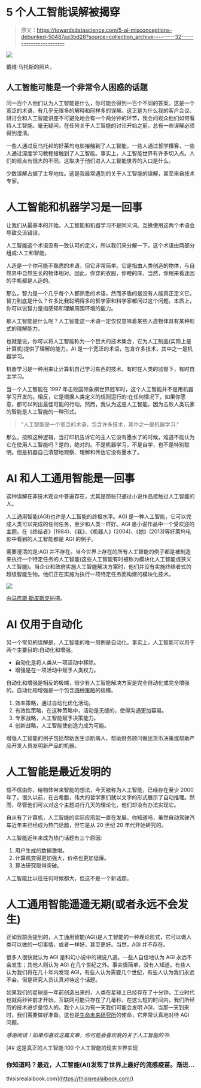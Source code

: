 # 5 个人工智能误解被揭穿

> 原文：<https://towardsdatascience.com/5-ai-misconceptions-debunked-50487aa3bd28?source=collection_archive---------32----------------------->

![](img/ef2f2cc9b3af3575ae3035f60a54c2c3.png)

戴维·马托斯的照片。

## 人工智能可能是一个非常令人困惑的话题

问一百个人他们认为人工智能是什么，你可能会得到一百个不同的答案。这是一个宽泛的术语，有几乎无限多的解释和同样多的误解。这正是为什么我的客户会议、研讨会和人工智能讲座不可避免地会有一个两分钟的环节，我会问观众他们如何看待人工智能。毫无疑问，在任何关于人工智能的讨论开始之前，总有一些误解必须得到澄清。

一些人通过反乌托邦的好莱坞电影接触到了人工智能，一些人通过哲学播客，一些人通过深度学习教程接触到了人工智能。事实上，人工智能世界有许多切入点。人们的观点有很大的不同，这取决于他们进入人工智能世界的入口是什么。

少数误解占据了主导地位。这是我最常遇到的关于人工智能的误解，甚至来自技术专家。

# 人工智能和机器学习是一回事

让我们从最基本的开始。人工智能和机器学习不是同义词。互换使用这两个术语会导致交流错误。

人工智能这个术语没有一致认可的定义，所以我们来分解一下。这个术语由两部分组成:人工和智能。

人造是一个你可能不熟悉的术语，但它非常简单。它是指由人类创造的物体，与自然界中自然生长的物体相对。因此，你穿的衣服，你睡的床，当然，你用来看迷因的手机都是人造的。

那么，智力是一个几乎每个人都熟悉的术语，然而矛盾的是没有人能真正定义它。智力到底是什么？许多比我聪明得多的哲学家和科学家都问过这个问题。本质上，你可以说智力是指感知和理解周围环境的能力。

那人工智能是什么呢？人工智能这一术语一定仅仅意味着某些人造物体具有某种形式的理解能力。

也就是说，你可以将人工智能称为一个巨大的技术集合，它为人工制品(实际上是计算机)提供了理解的能力。AI 是一个宽泛的术语，包含许多技术，其中之一是机器学习。

机器学习是一种用来让计算机自己学习东西的技术，有时在人类的监督下，有时自主学习。

当一个人工智能在 1997 年击败国际象棋世界冠军时，这个人工智能并不是用机器学习开发的。相反，它是根据人类定义的规则运行的:在任何情况下，如果你愿意，都可以列出最佳可能的行动。然而，我认为这是人工智能，因为击败人类玩家的智能是人工智能的一种形式。

> "人工智能是一个宽泛的术语，包含许多技术，其中之一是机器学习."

那么，按照这种逻辑，当打印机告诉它的主人它没有墨水了的时候，难道不能认为它在使用人工智能吗？是的，绝对的。不是机器学习，不是自学，也不是特别聪明。但是机器自己清楚地观察、理解和传达它没有墨水了。

# AI 和人工通用智能是一回事

这种误解在非技术观众中普遍存在，尤其是那些只通过小说作品接触过人工智能的人。

人工通用智能(AGI)也许是人工智能的终极水平。AGI 是一种人工智能，它可以完成人类可以完成的任何任务，至少和人类一样好。AGI 是小说作品中一个受欢迎的主题。在《终结者》(1984)、《我》、《机器人》(2004)、《她》(2013)等好莱坞电影中看到的人工智能都是 AGI 的例子。

需要澄清的是:AGI 并不存在。当今世界上存在的所有人工智能的例子都是被制造来执行一个特定任务的人工智能(这些人工智能有时被称为模块化人工智能或狭义人工智能)。当企业和政府实施人工智能解决方案时，他们并没有实施终结者式的超级智能生物。他们正在实施为执行一项特定任务而构建的模块化技术。

![](img/37c4343aea3cf8e1c490f04412e1056d.png)

由[马库斯·斯皮斯克](https://unsplash.com/@markusspiske?utm_source=unsplash&utm_medium=referral&utm_content=creditCopyText)拍摄。

# **AI 仅用于自动化**

另一个常见的误解是，人工智能的唯一用例是自动化。事实上，人工智能可以用于两个主要目的:自动化和增强。

*   自动化是将人类从一项活动中移除。
*   增强是在一项活动中赋予人类权力。

自动化和增强是相反的极端，很少有人工智能解决方案是完全自动化或完全增强的。自动化和增强是一个包含[四种策略](/4-business-strategies-for-implementing-artificial-intelligence-24deff39158c)的规模。

1.  效率策略，通过自动化优化活动。
2.  有效性策略，在这种策略中，活动是无缝的，使得沟通更加容易。
3.  专家战略，人工智能赋予决策能力。
4.  创新战略，人工智能使创造力成为可能。

增强人工智能的例子包括帮助医生诊断病人、帮助财务顾问做出货币决策或帮助产品开发人员发明新产品的机器。

# 人工智能是最近发明的

信不信由你，给物体带来智能的想法，今天被称为人工智能，已经存在至少 2000 年了。很久以前，在古希腊，伟大的哲学家们就以文字的形式展示了自动推理。然而，尽管他们可以对这个主题进行几天的理论化，他们却没有办法实现它。

自从有了计算机，人工智能的实际应用就一直在发展。你知道吗，虽然自动驾驶汽车近年来已经成为热门话题，但它是从 20 世纪 20 年代开始研究的。

人工智能近年来成为热门话题有三个原因:

1.  用户生成的数据激增。
2.  计算机变得更加强大，价格也更加低廉。
3.  算法研究取得突破。

人工智能比以往任何时候都大，但这不是一个新话题。

# **人工通用智能遥遥无期(或者永远不会发生)**

正如我前面提到的，人工通用智能(AGI)是人工智能的一种理论形式，它可以做人类可以做的一切事情，或者一样好，甚至更好。当然，AGI 并不存在。

很多人很快就认为 AGI 是科幻小说中的胡说八道。一些人自信地认为 AGI 永远不会发生；其他人则认为 AGI 在几个世纪之外。事实很简单，没有人知道。有些人认为我们将在几十年内发现 AGI，有些人认为需要几个世纪，有些人认为我们永远不会。但是研究人员认真对待这个话题。

如果我们的星球是一年前创造出来的，人类在星球上已经存在了十分钟，工业时代也就两秒钟前才开始。互联网可能只存在了几毫秒。在这么短的时间内，我们所经历的技术进步是惊人的。我个人认为有一天我们可能会发明 AGI，当那一天到来时，我们需要做好准备。这也是[生命未来研究所](https://futureoflife.org/)的使命，它非常认真地对待 AGI 问题。

*感谢阅读！如果你喜欢这篇文章，你可能会喜欢我的关于人工智能的书:*

[](https://thisisrealaibook.com/) [## 这是真正的人工智能:100 个人工智能的现实世界实现

### 你知道吗？最近，人工智能(AI)发现了世界上最好的流感疫苗。渐进…

thisisrealaibook.com](https://thisisrealaibook.com/)